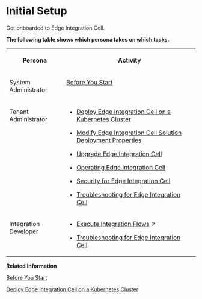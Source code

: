 <!-- loio64ac76194462444b8b652d90fd87b1e7 -->

# Initial Setup

Get onboarded to Edge Integration Cell.

**The following table shows which persona takes on which tasks.**


<table>
<tr>
<th valign="top">

Persona



</th>
<th valign="top">

Activity



</th>
</tr>
<tr>
<td valign="top">

System Administrator



</td>
<td valign="top">

[Before You Start](before-you-start-1d116bd.md)



</td>
</tr>
<tr>
<td valign="top">

Tenant Administrator



</td>
<td valign="top">

-   [Deploy Edge Integration Cell on a Kubernetes Cluster](deploy-edge-integration-cell-on-a-kubernetes-cluster-e1d44b6.md)

-   [Modify Edge Integration Cell Solution Deployment Properties](modify-edge-integration-cell-solution-deployment-properties-6a060ff.md)

-   [Upgrade Edge Integration Cell](upgrade-edge-integration-cell-27c3926.md)

-   [Operating Edge Integration Cell](operating-edge-integration-cell-2af17b8.md)

-   [Security for Edge Integration Cell](60-Security/security-for-edge-integration-cell-b9871b2.md)

-   [Troubleshooting for Edge Integration Cell](troubleshooting-for-edge-integration-cell-816d9e4.md)




</td>
</tr>
<tr>
<td valign="top">

Integration Developer



</td>
<td valign="top">

-   [Execute Integration Flows](https://help.sap.com/viewer/e6328529a26a42eda09edadf8c28725d/CLOUD/en-US/ed08d36c4d2549e2bcdc4e81a9407d77.html "Execute integration flows in your own on-premise runtime location.") :arrow_upper_right:

-   [Troubleshooting for Edge Integration Cell](troubleshooting-for-edge-integration-cell-816d9e4.md)




</td>
</tr>
</table>

**Related Information**  


[Before You Start](before-you-start-1d116bd.md "")

[Deploy Edge Integration Cell on a Kubernetes Cluster](deploy-edge-integration-cell-on-a-kubernetes-cluster-e1d44b6.md "")

